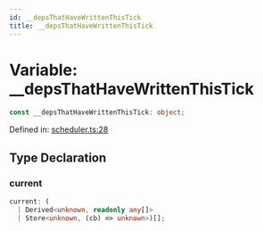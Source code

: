 ```yaml
---
id: __depsThatHaveWrittenThisTick
title: __depsThatHaveWrittenThisTick
---
```


# Variable: \_\_depsThatHaveWrittenThisTick

```ts
const __depsThatHaveWrittenThisTick: object;
```

Defined in: [scheduler.ts:28](https://github.com/TanStack/store/blob/main/packages/store/src/scheduler.ts#L28)

## Type Declaration

### current

```ts
current: (
  | Derived<unknown, readonly any[]>
  | Store<unknown, (cb) => unknown>)[];
```
